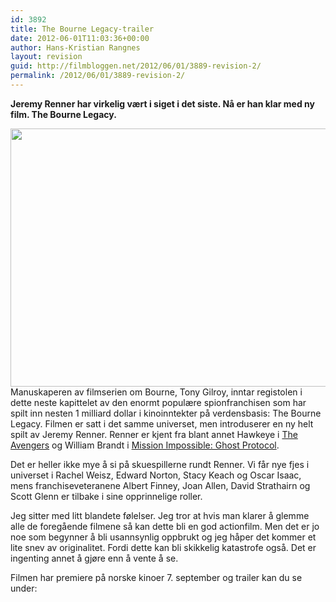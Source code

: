 ```yaml
---
id: 3892
title: The Bourne Legacy-trailer
date: 2012-06-01T11:03:36+00:00
author: Hans-Kristian Rangnes
layout: revision
guid: http://filmbloggen.net/2012/06/01/3889-revision-2/
permalink: /2012/06/01/3889-revision-2/
---
```

**Jeremy Renner har virkelig vært i siget i det siste. Nå er han klar med ny film. The Bourne Legacy.<!--more-->**

<a href="http://filmbloggen.net/?attachment_id=3890" rel="attachment wp-att-3890"><img class="alignnone size-large wp-image-3890" src="http://filmbloggen.net/wp-content/uploads//2012/06/xljyxdj1-620x413.jpg" alt="" width="620" height="413" /></a>  
Manuskaperen av filmserien om Bourne, Tony Gilroy, inntar registolen i dette neste kapittelet av den enormt populære spionfranchisen som har spilt inn nesten 1 milliard dollar i kinoinntekter på verdensbasis: The Bourne Legacy. Filmen er satt i det samme universet, men introduserer en ny helt spilt av Jeremy Renner. Renner er kjent fra blant annet Hawkeye i [The Avengers](http://filmbloggen.net/2012/04/29/superheltene-innfrir/) og William Brandt i [Mission Impossible: Ghost Protocol](http://filmbloggen.net/2012/02/04/umulig-oppdrag/).

Det er heller ikke mye å si på skuespillerne rundt Renner. Vi får nye fjes i universet i Rachel Weisz, Edward Norton, Stacy Keach og Oscar Isaac, mens franchiseveteranene Albert Finney, Joan Allen, David Strathairn og Scott Glenn er tilbake i sine opprinnelige roller.

Jeg sitter med litt blandete følelser. Jeg tror at hvis man klarer å glemme alle de foregående filmene så kan dette bli en god actionfilm. Men det er jo noe som begynner å bli usannsynlig oppbrukt og jeg håper det kommer et lite snev av originalitet. Fordi dette kan bli skikkelig katastrofe også. Det er ingenting annet å gjøre enn å vente å se.

Filmen har premiere på norske kinoer 7. september og trailer kan du se under:

<div class="video-shortcode">
</div>